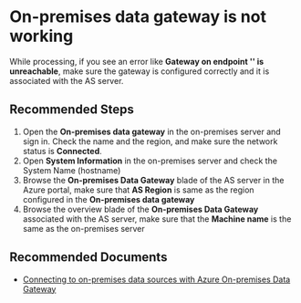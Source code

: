 <properties
    pageTitle="On-premises data gateway is not working"
    description="On-premises data gateway is not working"
    service="microsoft.analysisservices"
    resource="servers"
    authors="bnmaa"
    ms.author="chanwa"
    displayOrder="4"
    selfHelpType="resource"
    supportTopicIds=""
    resourceTags=""
    productPesIds=""
    cloudEnvironments="MoonCake"
	articleId="cfa03f85-f608-4ac0-8eff-7a7cefda716b"
/>

# On-premises data gateway is not working

While processing, if you see an error like **Gateway on endpoint '<endpoint uri>' is unreachable**, make sure the gateway is configured correctly and it is associated with the AS server.

## **Recommended Steps**

1. Open the **On-premises data gateway** in the on-premises server and sign in. Check the name and the region, and make sure the network status is **Connected**.
2. Open **System Information** in the on-premises server and check the System Name (hostname)
3. Browse the **On-premises Data Gateway** blade of the AS server in the Azure portal, make sure that **AS Region** is same as the region configured in the **On-premises data gateway**
4. Browse the overview blade of the **On-premises Data Gateway** associated with the AS server, make sure that the **Machine name** is the same as the on-premises server

## **Recommended Documents**

* [Connecting to on-premises data sources with Azure On-premises Data Gateway](https://docs.microsoft.com/azure/analysis-services/analysis-services-gateway)
